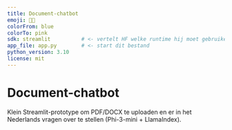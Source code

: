 ```yaml
---
title: Document-chatbot
emoji: 📄💬
colorFrom: blue
colorTo: pink
sdk: streamlit          # <- vertelt HF welke runtime hij moet gebruiken
app_file: app.py        # <- start dit bestand
python_version: 3.10
license: mit
---
```


# Document-chatbot

Klein Streamlit-prototype om PDF/DOCX te uploaden
en er in het Nederlands vragen over te stellen (Phi-3-mini + LlamaIndex).
